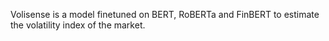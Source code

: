 Volisense is a model finetuned on BERT, RoBERTa and FinBERT to estimate the volatility index of the market.
